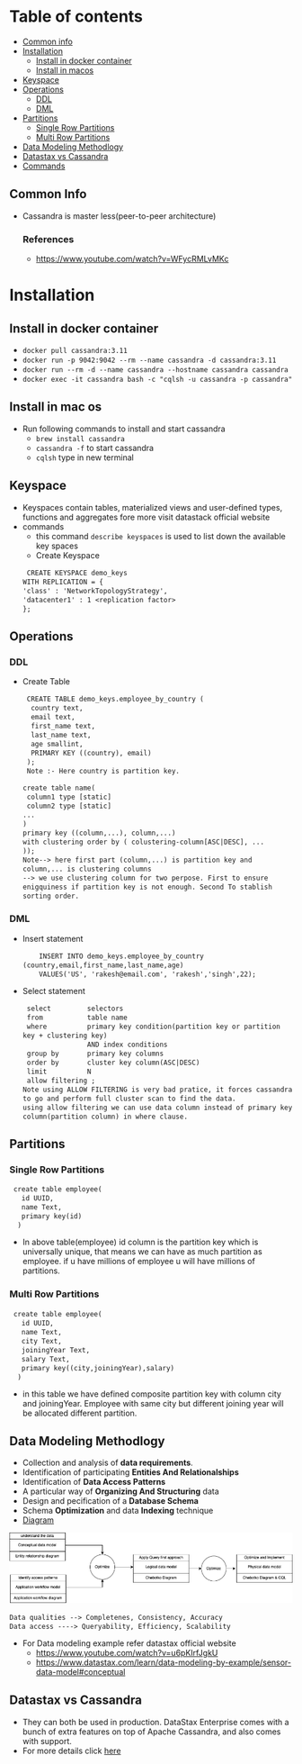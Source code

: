# Table of contents
- [Common info](#common-info)
- [Installation](#installation)
   - [Install in docker container](#install-in-docker-container)
   - [Install in macos](#install-in-mac-os)
- [Keyspace](#keyspace)
- [Operations](#operations)
   - [DDL](#ddl)
   - [DML](#dml)
- [Partitions](#partitions)
   - [Single Row Partitions](#single-row-partitions)
   - [Multi Row Partitions](#single-row-partitions)
- [Data Modeling Methodlogy](#data-modeling-methodlogy)
- [Datastax vs Cassandra](#datastax-vs-cassandra)
- [Commands](#commands)

## Common Info
- Cassandra is master less(peer-to-peer architecture)
  ### References
  - https://www.youtube.com/watch?v=WFycRMLvMKc

# Installation
## Install in docker container
- ```docker pull cassandra:3.11```
- ```docker run -p 9042:9042 --rm --name cassandra -d cassandra:3.11```
- ```docker run --rm -d --name cassandra --hostname cassandra cassandra```
- ```docker exec -it cassandra bash -c "cqlsh -u cassandra -p cassandra"```

## Install in mac os
- Run following commands to install and start cassandra
   -  ```brew install cassandra```
   -  ```cassandra -f``` to start cassandra
   -  ```cqlsh``` type in new terminal
## Keyspace
- Keyspaces contain tables, materialized views and user-defined types, functions and aggregates fore more visit datastack official website
- commands
   -  this command ```describe keyspaces``` is used to list down the available key spaces
   -  Create Keyspace
     ```
      CREATE KEYSPACE demo_keys
     WITH REPLICATION = { 
     'class' : 'NetworkTopologyStrategy',
     'datacenter1' : 1 <replication factor>
     };
     ```
## Operations
### DDL
- Create Table
  ```
   CREATE TABLE demo_keys.employee_by_country (
    country text,
    email text,
    first_name text,
    last_name text,
    age smallint,
    PRIMARY KEY ((country), email)
   );
   Note :- Here country is partition key.
  ```
  ```
  create table name(
   column1 type [static]
   column2 type [static]
  ...
  )
  primary key ((column,...), column,...)
  with clustering order by ( colustering-column[ASC|DESC], ...
  ));
  Note--> here first part (column,...) is partition key and column,... is clustering columns
  --> we use clustering column for two perpose. First to ensure enigquiness if partition key is not enough. Second To stablish sorting order.
  ```
### DML
- Insert statement
  ```
      INSERT INTO demo_keys.employee_by_country (country,email,first_name,last_name,age)
      VALUES('US', 'rakesh@email.com', 'rakesh','singh',22);
  ```
- Select statement
    ```
     select         selectors
     from           table name
     where          primary key condition(partition key or partition key + clustering key)
                    AND index conditions
     group by       primary key columns
     order by       cluster key column(ASC|DESC)
     limit          N
     allow filtering ;
    Note using ALLOW FILTERING is very bad pratice, it forces cassandra to go and perform full cluster scan to find the data.
    using allow filtering we can use data column instead of primary key column(partition column) in where clause.      
    ```
## Partitions
### Single Row Partitions
```
 create table employee(
   id UUID,
   name Text,
   primary key(id)
  )
```
- In above table(employee) id column is the partition key which is universally unique, that means we can have as much partition as employee. if u have millions of employee u will have millions of partitions.
### Multi Row Partitions
```
 create table employee(
   id UUID,
   name Text,
   city Text,
   joiningYear Text,
   salary Text,
   primary key((city,joiningYear),salary)
  )
```
- in this table we have defined composite partition key with column city and joiningYear. Employee with same city but different joining year will be allocated different partition. 
## Data Modeling Methodlogy
- Collection and analysis of **data requirements**.
- Identification of participating **Entities And Relationalships**
- Identification of **Data Access Patterns**
- A particular way of **Organizing And Structuring** data
- Design and pecification of a **Database Schema**
- Schema **Optimization** and data **Indexing** technique
- [Diagram](/data-modeling.png)
<img src="/data-modeling.png" width="800"/>

```
Data qualities --> Completenes, Consistency, Accuracy
Data access ----> Queryability, Efficiency, Scalability
```
- For Data modeling example refer datastax official website
   - https://www.youtube.com/watch?v=u6pKIrfJgkU
   - https://www.datastax.com/learn/data-modeling-by-example/sensor-data-model#conceptual
 
## Datastax vs Cassandra
- They can both be used in production. DataStax Enterprise comes with a bunch of extra features on top of Apache Cassandra, and also comes with support.
- For more details click [here](https://stackoverflow.com/questions/24564725/apache-cassandra-vs-datastax-cassandra)
  

